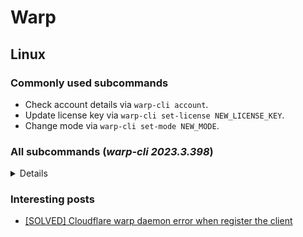 # Warp

## Linux

### Commonly used subcommands

- Check account details via `warp-cli account`.
- Update license key via `warp-cli set-license NEW_LICENSE_KEY`.
- Change mode via `warp-cli set-mode NEW_MODE`.

### All subcommands (*warp-cli 2023.3.398*)

<details>

| Subcommand                    | Meaning                                                                                                                         |
| ----------------------------- | ------------------------------------------------------------------------------------------------------------------------------- |
| `register`                    | Register with the WARP API, replacing any existing registration (Must be run before first connection!)                          |
| `teams-enroll`                | Enroll with Cloudflare for Teams                                                                                                |
| `delete`                      | Delete current registration                                                                                                     |
| `rotate-keys`                 | Generate a new key-pair, keeping the current registration                                                                       |
| `status`                      | Ask the daemon to send the current status                                                                                       |
| `warp-stats`                  | Retrieve the stats for the current WARP connection                                                                              |
| `warp-dns-stats`              | Retrieve the DNS stats for the current WARP connection                                                                          |
| `settings`                    | Retrieve the current application settings                                                                                       |
| `connect`                     | Connect to WARP whenever possible [aliases: enable-always-on]                                                                   |
| `disconnect`                  | Disconnect from WARP [aliases: disable-always-on]                                                                               |
| `disable-wifi`                | Automatically disable WARP on Wi-Fi networks (disabled for Zero Trust customers)                                                |
| `enable-wifi`                 | Allow WARP on Wi-Fi networks (disabled for Zero Trust customers)                                                                |
| `disable-ethernet`            | Automatically disable WARP on ethernet networks (disabled for Zero Trust customers)                                             |
| `enable-ethernet`             | Allow WARP on ethernet networks (disabled for Zero Trust customers)                                                             |
| `add-trusted-ssid`            | Add a trusted Wi-Fi network for which WARP will be automatically disconnected                                                   |
| `remove-trusted-ssid`         | Remove a trusted Wi-Fi network                                                                                                  |
| `exclude-private-ips`         | Exclude private IP ranges from tunnel                                                                                           |
| `enable-dns-log`              | Enable DNS logging (Use with the -l option)                                                                                     |
| `disable-dns-log`             | Disable DNS logging                                                                                                             |
| `account`                     | Display the account associated with the current registration                                                                    |
| `devices`                     | Display the list of devices associated with the current registration                                                            |
| `network`                     | Display the current network information                                                                                         |
| `get-virtual-networks`        | List the available virtual networks                                                                                             |
| `set-virtual-network`         | Set the currently connected virtual network via the id from get-virtual-networks                                                |
| `set-mode`                    | Set the mode                                                                                                                    |
| `set-families-mode`           | Set the families mode                                                                                                           |
| `set-license`                 | Attach the current registration to a different account using a license key                                                      |
| `set-gateway`                 | Force the app to use the specified Gateway ID for DNS queries                                                                   |
| `clear-gateway`               | Clear the Gateway ID                                                                                                            |
| `set-custom-endpoint`         | Force the client to connect to the specified IP:PORT endpoint (Zero Trust customers must run this command as a privileged user) |
| `clear-custom-endpoint`       | Remove the custom endpoint setting                                                                                              |
| `add-excluded-route`          | Add an excluded IP                                                                                                              |
| `remove-excluded-route`       | Remove an excluded IP                                                                                                           |
| `get-excluded-routes`         | Get the list of excluded routes                                                                                                 |
| `get-included-routes`         | Get the list of included routes                                                                                                 |
| `get-excluded-hosts`          | Get the list of excluded hosts                                                                                                  |
| `get-included-hosts`          | Get the list of included hosts                                                                                                  |
| `add-excluded-host`           | Add an excluded host                                                                                                            |
| `remove-excluded-host`        | Remove an excluded host                                                                                                         |
| `add-fallback-domain`         | Add a domain that should be resolved with the fallback resolver instead of WARP's                                               |
| `remove-fallback-domain`      | Stop a domain from being resolved with the fallback resolver                                                                    |
| `get-fallback-domains`        | Get the list of domains that go to the fallback resolver                                                                        |
| `restore-fallback-domains`    | Restore the list of fallback resolver domains to its default value                                                              |
| `get-device-posture`          | Get the current device posture                                                                                                  |
| `override`                    | Temporarily override MDM policies that require the client to stay enabled                                                       |
| `set-proxy-port`              | Set the listening port for WARP proxy (127.0.0.1:{port})                                                                        |
| `is-mode-switch-allowed`      | Outputs true if Teams users should be able to change connection mode, or false if not                                           |
| `reset-settings`              | Restore settings to default                                                                                                     |
| `get-organization`            | Get the name of the Teams organization currently in settings                                                                    |
| `access-reauth`               | Force refresh authentication with Cloudflare Access                                                                             |
| `get-support-url`             | Get the support url for the current Teams organization                                                                          |
| `get-pause-end`               | Retrieve the pause end time                                                                                                     |
| `get-override-end`            | Retrieve the admin override end time                                                                                            |
| `disable-connectivity-checks` | Disable the runtime connectivity checks                                                                                         |
| `enable-connectivity-checks`  | Enable the runtime connectivity checks                                                                                          |
| `dump-excluded-routes`        | Get split tunnel routing dump. For include-only mode, this shows routes NOT included                                            |
| `get-alternate-network`       | Get the name of the currently detected alternate network, if any                                                                |
| `get-dex-data`                | Get the most recently uploaded DEX data. Returns the most recent test for each dex metric                                       |
| `help`                        | Print this message or the help of the given subcommand(s)                                                                       |

</details>

### Interesting posts

- [\[SOLVED\] Cloudflare warp daemon error when register the client](https://community.cloudflare.com/t/solved-cloudflare-warp-daemon-error-when-register-the-client/281977)
